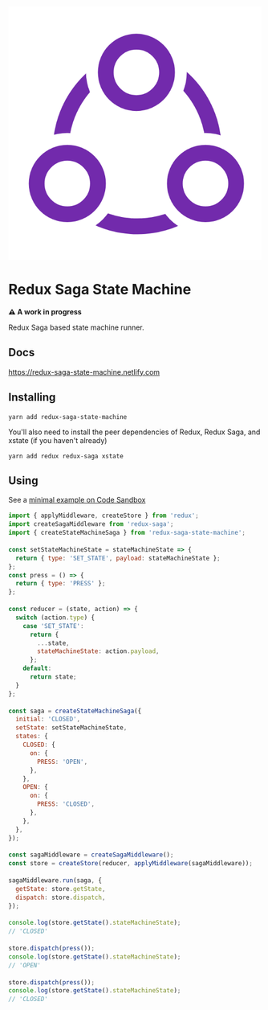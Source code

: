 ![Logo](../resources/logo.png)


# Redux Saga State Machine

**⚠️ A work in progress**

Redux Saga based state machine runner.

## Docs

https://redux-saga-state-machine.netlify.com

## Installing

```
yarn add redux-saga-state-machine
```

You'll also need to install the peer dependencies of Redux, Redux Saga, and xstate (if you haven't already)

```
yarn add redux redux-saga xstate
```

## Using

See a [minimal example on Code Sandbox](https://codesandbox.io/s/ol1rko7l35?expanddevtools=1)

```js
import { applyMiddleware, createStore } from 'redux';
import createSagaMiddleware from 'redux-saga';
import { createStateMachineSaga } from 'redux-saga-state-machine';

const setStateMachineState = stateMachineState => {
  return { type: 'SET_STATE', payload: stateMachineState };
};
const press = () => {
  return { type: 'PRESS' };
};

const reducer = (state, action) => {
  switch (action.type) {
    case 'SET_STATE':
      return {
        ...state,
        stateMachineState: action.payload,
      };
    default:
      return state;
  }
};

const saga = createStateMachineSaga({
  initial: 'CLOSED',
  setState: setStateMachineState,
  states: {
    CLOSED: {
      on: {
        PRESS: 'OPEN',
      },
    },
    OPEN: {
      on: {
        PRESS: 'CLOSED',
      },
    },
  },
});

const sagaMiddleware = createSagaMiddleware();
const store = createStore(reducer, applyMiddleware(sagaMiddleware));

sagaMiddleware.run(saga, {
  getState: store.getState,
  dispatch: store.dispatch,
});

console.log(store.getState().stateMachineState);
// 'CLOSED'

store.dispatch(press());
console.log(store.getState().stateMachineState);
// 'OPEN'

store.dispatch(press());
console.log(store.getState().stateMachineState);
// 'CLOSED'
```
